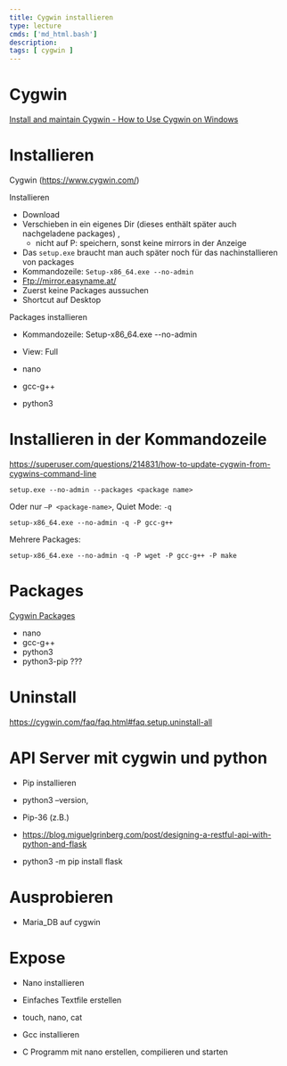 ```yaml
---
title: Cygwin installieren
type: lecture
cmds: ['md_html.bash']
description:
tags: [ cygwin ]
---
```




# Cygwin

[Install and maintain Cygwin - How to Use Cygwin on Windows](https://cygwin.readthedocs.io/en/latest/install/)





# Installieren

Cygwin (https://www.cygwin.com/) 

Installieren 

- Download 
- Verschieben in ein eigenes Dir (dieses enthält später auch nachgeladene packages) , 
  - nicht auf P: speichern, sonst keine mirrors in der Anzeige
- Das `setup.exe` braucht man auch später noch für das nachinstallieren von packages 
- Kommandozeile: `Setup-x86_64.exe --no-admin`
- [Ftp://mirror.easyname.at/](ftp://mirror.easyname.at/) 
- Zuerst keine Packages aussuchen 
- Shortcut auf Desktop 

 

Packages installieren 

- Kommandozeile: Setup-x86_64.exe --no-admin 

- View: Full 

- nano 
- gcc-g++ 
- python3 



# Installieren in der Kommandozeile

https://superuser.com/questions/214831/how-to-update-cygwin-from-cygwins-command-line 

`setup.exe --no-admin --packages <package name>`

Oder nur `–P <package-name>`, Quiet Mode: `-q`

```
setup-x86_64.exe --no-admin -q -P gcc-g++
```

Mehrere Packages:

```
setup-x86_64.exe --no-admin -q -P wget -P gcc-g++ -P make
```



# Packages

[Cygwin Packages](https://cygwin.com/packages/)

- nano
- gcc-g++
- python3
- python3-pip ???



# Uninstall

https://cygwin.com/faq/faq.html#faq.setup.uninstall-all 

 

# API Server mit cygwin und python 

- Pip installieren 

- python3 –version, 
- Pip-36 (z.B.) 

- https://blog.miguelgrinberg.com/post/designing-a-restful-api-with-python-and-flask 

- python3 -m pip install flask 

 

# Ausprobieren

- Maria_DB auf cygwin 

 

# Expose

- Nano installieren 
- Einfaches Textfile erstellen 

- touch, nano, cat 

- Gcc installieren 

- C Programm mit nano erstellen, compilieren und starten 

 

 